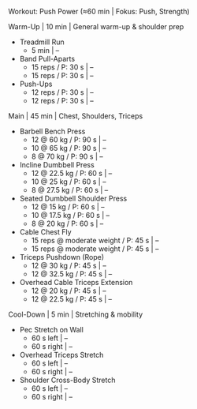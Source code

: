 Workout: Push Power (≈60 min | Fokus: Push, Strength)

Warm-Up | 10 min | General warm-up & shoulder prep
- Treadmill Run
    - 5 min | –
- Band Pull-Aparts
    - 15 reps / P: 30 s | –
    - 15 reps / P: 30 s | –
- Push-Ups
    - 12 reps / P: 30 s | –
    - 12 reps / P: 30 s | –

Main | 45 min | Chest, Shoulders, Triceps
- Barbell Bench Press
    - 12 @ 60 kg / P: 90 s | –
    - 10 @ 65 kg / P: 90 s | –
    - 8 @ 70 kg / P: 90 s | –
- Incline Dumbbell Press
    - 12 @ 22.5 kg / P: 60 s | –
    - 10 @ 25 kg / P: 60 s | –
    - 8 @ 27.5 kg / P: 60 s | –
- Seated Dumbbell Shoulder Press
    - 12 @ 15 kg / P: 60 s | –
    - 10 @ 17.5 kg / P: 60 s | –
    - 8 @ 20 kg / P: 60 s | –
- Cable Chest Fly
    - 15 reps @ moderate weight / P: 45 s | –
    - 15 reps @ moderate weight / P: 45 s | –
- Triceps Pushdown (Rope)
    - 12 @ 30 kg / P: 45 s | –
    - 12 @ 32.5 kg / P: 45 s | –
- Overhead Cable Triceps Extension
    - 12 @ 20 kg / P: 45 s | –
    - 12 @ 22.5 kg / P: 45 s | –

Cool-Down | 5 min | Stretching & mobility
- Pec Stretch on Wall
    - 60 s left | –
    - 60 s right | –
- Overhead Triceps Stretch
    - 60 s left | –
    - 60 s right | –
- Shoulder Cross-Body Stretch
    - 60 s left | –
    - 60 s right | –